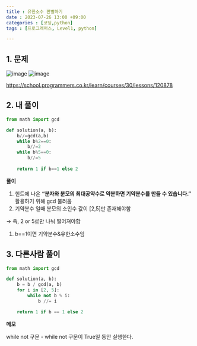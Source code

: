 ```yaml
---
title : 유한소수 판별하기
date : 2023-07-26 13:00 +09:00
categories : [코딩,python]
tags : [프로그래머스, Level1, python] 

---
```


## 1. 문제
![image](https://github.com/mini0-0/mini0-0.github.io/assets/63296983/babab26f-3c20-4915-9758-2a8c960e8eb8)
![image](https://github.com/mini0-0/mini0-0.github.io/assets/63296983/994cd8f3-c5f0-4c9e-b615-f5bd5b007f56)


<https://school.programmers.co.kr/learn/courses/30/lessons/120878>


## 2. 내 풀이

```python
from math import gcd

def solution(a, b):
    b//=gcd(a,b)
    while b%2==0:
        b//=2
    while b%5==0:
        b//=5
        
    return 1 if b==1 else 2
```

**풀이**

1. 힌트에 나온 **“분자와 분모의 최대공약수로 약분하면 기약분수를 만들 수 있습니다.”** 활용하기 위해 gcd 불러옴
2. 기약분수 일때 분모의 소인수 값이 [2,5]만 존재해야함 

→ 즉, 2 or 5로만 나눠 떨어져야함 

1. b==1이면 기약분수&유한소수임

## 3. 다른사람 풀이

```python
from math import gcd

def solution(a, b):
    b = b / gcd(a, b)
    for i in [2, 5]:
        while not b % i:
            b //= i

    return 1 if b == 1 else 2
```

**메모**

while not 구문 - while not 구문이 True일 동안 실행한다.



